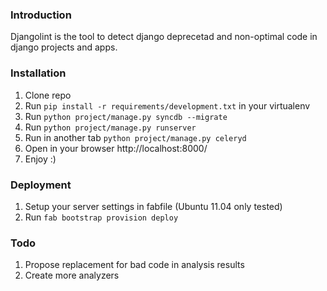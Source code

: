 ### Introduction

Djangolint is the tool to detect django deprecetad and non-optimal code in
django projects and apps.

### Installation

1. Clone repo
2. Run `pip install -r requirements/development.txt` in your virtualenv
3. Run `python project/manage.py syncdb --migrate`
4. Run `python project/manage.py runserver`
5. Run in another tab `python project/manage.py celeryd`
6. Open in your browser http://localhost:8000/
7. Enjoy :)

### Deployment

1. Setup your server settings in fabfile (Ubuntu 11.04 only tested)
2. Run `fab bootstrap provision deploy`

### Todo

1. Propose replacement for bad code in analysis results
2. Create more analyzers

